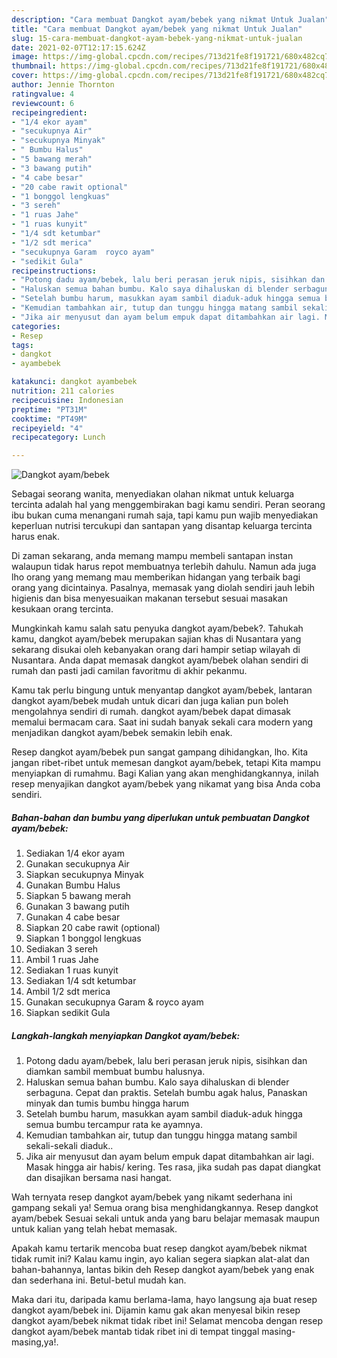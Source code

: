 ```yaml
---
description: "Cara membuat Dangkot ayam/bebek yang nikmat Untuk Jualan"
title: "Cara membuat Dangkot ayam/bebek yang nikmat Untuk Jualan"
slug: 15-cara-membuat-dangkot-ayam-bebek-yang-nikmat-untuk-jualan
date: 2021-02-07T12:17:15.624Z
image: https://img-global.cpcdn.com/recipes/713d21fe8f191721/680x482cq70/dangkot-ayambebek-foto-resep-utama.jpg
thumbnail: https://img-global.cpcdn.com/recipes/713d21fe8f191721/680x482cq70/dangkot-ayambebek-foto-resep-utama.jpg
cover: https://img-global.cpcdn.com/recipes/713d21fe8f191721/680x482cq70/dangkot-ayambebek-foto-resep-utama.jpg
author: Jennie Thornton
ratingvalue: 4
reviewcount: 6
recipeingredient:
- "1/4 ekor ayam"
- "secukupnya Air"
- "secukupnya Minyak"
- " Bumbu Halus"
- "5 bawang merah"
- "3 bawang putih"
- "4 cabe besar"
- "20 cabe rawit optional"
- "1 bonggol lengkuas"
- "3 sereh"
- "1 ruas Jahe"
- "1 ruas kunyit"
- "1/4 sdt ketumbar"
- "1/2 sdt merica"
- "secukupnya Garam  royco ayam"
- "sedikit Gula"
recipeinstructions:
- "Potong dadu ayam/bebek, lalu beri perasan jeruk nipis, sisihkan dan diamkan sambil membuat bumbu halusnya."
- "Haluskan semua bahan bumbu. Kalo saya dihaluskan di blender serbaguna. Cepat dan praktis. Setelah bumbu agak halus, Panaskan minyak dan tumis bumbu hingga harum"
- "Setelah bumbu harum, masukkan ayam sambil diaduk-aduk hingga semua bumbu tercampur rata ke ayamnya."
- "Kemudian tambahkan air, tutup dan tunggu hingga matang sambil sekali-sekali diaduk.."
- "Jika air menyusut dan ayam belum empuk dapat ditambahkan air lagi. Masak hingga air habis/ kering. Tes rasa, jika sudah pas dapat diangkat dan disajikan bersama nasi hangat."
categories:
- Resep
tags:
- dangkot
- ayambebek

katakunci: dangkot ayambebek 
nutrition: 211 calories
recipecuisine: Indonesian
preptime: "PT31M"
cooktime: "PT49M"
recipeyield: "4"
recipecategory: Lunch

---
```



![Dangkot ayam/bebek](https://img-global.cpcdn.com/recipes/713d21fe8f191721/680x482cq70/dangkot-ayambebek-foto-resep-utama.jpg)

Sebagai seorang wanita, menyediakan olahan nikmat untuk keluarga tercinta adalah hal yang menggembirakan bagi kamu sendiri. Peran seorang ibu bukan cuma menangani rumah saja, tapi kamu pun wajib menyediakan keperluan nutrisi tercukupi dan santapan yang disantap keluarga tercinta harus enak.

Di zaman  sekarang, anda memang mampu membeli santapan instan walaupun tidak harus repot membuatnya terlebih dahulu. Namun ada juga lho orang yang memang mau memberikan hidangan yang terbaik bagi orang yang dicintainya. Pasalnya, memasak yang diolah sendiri jauh lebih higienis dan bisa menyesuaikan makanan tersebut sesuai masakan kesukaan orang tercinta. 



Mungkinkah kamu salah satu penyuka dangkot ayam/bebek?. Tahukah kamu, dangkot ayam/bebek merupakan sajian khas di Nusantara yang sekarang disukai oleh kebanyakan orang dari hampir setiap wilayah di Nusantara. Anda dapat memasak dangkot ayam/bebek olahan sendiri di rumah dan pasti jadi camilan favoritmu di akhir pekanmu.

Kamu tak perlu bingung untuk menyantap dangkot ayam/bebek, lantaran dangkot ayam/bebek mudah untuk dicari dan juga kalian pun boleh mengolahnya sendiri di rumah. dangkot ayam/bebek dapat dimasak memalui bermacam cara. Saat ini sudah banyak sekali cara modern yang menjadikan dangkot ayam/bebek semakin lebih enak.

Resep dangkot ayam/bebek pun sangat gampang dihidangkan, lho. Kita jangan ribet-ribet untuk memesan dangkot ayam/bebek, tetapi Kita mampu menyiapkan di rumahmu. Bagi Kalian yang akan menghidangkannya, inilah resep menyajikan dangkot ayam/bebek yang nikamat yang bisa Anda coba sendiri.

<!--inarticleads1-->

##### Bahan-bahan dan bumbu yang diperlukan untuk pembuatan Dangkot ayam/bebek:

1. Sediakan 1/4 ekor ayam
1. Gunakan secukupnya Air
1. Siapkan secukupnya Minyak
1. Gunakan  Bumbu Halus
1. Siapkan 5 bawang merah
1. Gunakan 3 bawang putih
1. Gunakan 4 cabe besar
1. Siapkan 20 cabe rawit (optional)
1. Siapkan 1 bonggol lengkuas
1. Sediakan 3 sereh
1. Ambil 1 ruas Jahe
1. Sediakan 1 ruas kunyit
1. Sediakan 1/4 sdt ketumbar
1. Ambil 1/2 sdt merica
1. Gunakan secukupnya Garam &amp; royco ayam
1. Siapkan sedikit Gula




<!--inarticleads2-->

##### Langkah-langkah menyiapkan Dangkot ayam/bebek:

1. Potong dadu ayam/bebek, lalu beri perasan jeruk nipis, sisihkan dan diamkan sambil membuat bumbu halusnya.
1. Haluskan semua bahan bumbu. Kalo saya dihaluskan di blender serbaguna. Cepat dan praktis. Setelah bumbu agak halus, Panaskan minyak dan tumis bumbu hingga harum
1. Setelah bumbu harum, masukkan ayam sambil diaduk-aduk hingga semua bumbu tercampur rata ke ayamnya.
1. Kemudian tambahkan air, tutup dan tunggu hingga matang sambil sekali-sekali diaduk..
1. Jika air menyusut dan ayam belum empuk dapat ditambahkan air lagi. Masak hingga air habis/ kering. Tes rasa, jika sudah pas dapat diangkat dan disajikan bersama nasi hangat.




Wah ternyata resep dangkot ayam/bebek yang nikamt sederhana ini gampang sekali ya! Semua orang bisa menghidangkannya. Resep dangkot ayam/bebek Sesuai sekali untuk anda yang baru belajar memasak maupun untuk kalian yang telah hebat memasak.

Apakah kamu tertarik mencoba buat resep dangkot ayam/bebek nikmat tidak rumit ini? Kalau kamu ingin, ayo kalian segera siapkan alat-alat dan bahan-bahannya, lantas bikin deh Resep dangkot ayam/bebek yang enak dan sederhana ini. Betul-betul mudah kan. 

Maka dari itu, daripada kamu berlama-lama, hayo langsung aja buat resep dangkot ayam/bebek ini. Dijamin kamu gak akan menyesal bikin resep dangkot ayam/bebek nikmat tidak ribet ini! Selamat mencoba dengan resep dangkot ayam/bebek mantab tidak ribet ini di tempat tinggal masing-masing,ya!.

